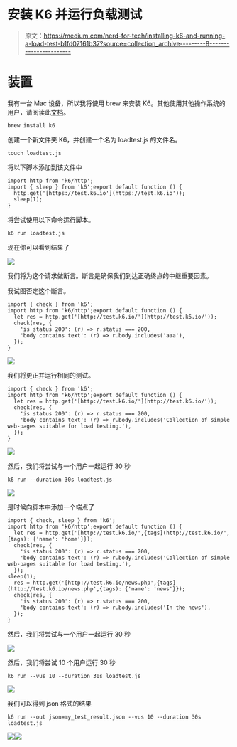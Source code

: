 # 安装 K6 并运行负载测试

> 原文：<https://medium.com/nerd-for-tech/installing-k6-and-running-a-load-test-b1fd07161b37?source=collection_archive---------8----------------------->

# 装置

我有一台 Mac 设备，所以我将使用 brew 来安装 K6。其他使用其他操作系统的用户，请阅读此[文档](https://k6.io/docs/getting-started/installation/)。

```
brew install k6
```

创建一个新文件夹 K6，并创建一个名为 loadtest.js 的文件名。

```
touch loadtest.js
```

将以下脚本添加到该文件中

```
import http from 'k6/http';
import { sleep } from 'k6';export default function () {
  http.get('[https://test.k6.io'](https://test.k6.io'));
  sleep(1);
}
```

将尝试使用以下命令运行脚本。

```
k6 run loadtest.js
```

现在你可以看到结果了

![](img/0808e451a42634c02539404e8a07bd80.png)

我们将为这个请求做断言。断言是确保我们到达正确终点的中继重要因素。

我试图否定这个断言。

```
import { check } from 'k6';
import http from 'k6/http';export default function () {
  let res = http.get('[http://test.k6.io/'](http://test.k6.io/'));
  check(res, {
    'is status 200': (r) => r.status === 200,
    'body contains text': (r) => r.body.includes('aaa'),
  });
}
```

![](img/d33be21aee04ee3c8728e0d531bfe699.png)

我们将更正并运行相同的测试。

```
import { check } from 'k6';
import http from 'k6/http';export default function () {
  let res = http.get('[http://test.k6.io/'](http://test.k6.io/'));
  check(res, {
    'is status 200': (r) => r.status === 200,
    'body contains text': (r) => r.body.includes('Collection of simple web-pages suitable for load testing.'),
  });
}
```

![](img/38bad0f6f619d6a13848155784daf46b.png)

然后，我们将尝试与一个用户一起运行 30 秒

```
k6 run --duration 30s loadtest.js
```

![](img/07883c0c265f679e4d212bad8c056097.png)

是时候向脚本中添加一个端点了

```
import { check, sleep } from 'k6';
import http from 'k6/http';export default function () {
  let res = http.get('[http://test.k6.io/',{tags](http://test.k6.io/',{tags): {'name': 'home'}});
  check(res, {
    'is status 200': (r) => r.status === 200,
    'body contains text': (r) => r.body.includes('Collection of simple web-pages suitable for load testing.'),
  });
sleep(1);
  res = http.get('[http://test.k6.io/news.php',{tags](http://test.k6.io/news.php',{tags): {'name': 'news'}});
  check(res, {
    'is status 200': (r) => r.status === 200,
    'body contains text': (r) => r.body.includes('In the news'),
  });
}
```

然后，我们将尝试与一个用户一起运行 30 秒

![](img/a5afd714b4e77f0436ab185007c14861.png)

然后，我们将尝试 10 个用户运行 30 秒

```
k6 run --vus 10 --duration 30s loadtest.js
```

![](img/694a1037c476c2ef88378c64330a09e3.png)

我们可以得到 json 格式的结果

```
k6 run --out json=my_test_result.json --vus 10 --duration 30s loadtest.js
```

![](img/4daf4cf0552e54919a2eb30a2614d824.png)![](img/de097b520bf2dbb6e0cee84f75d2f10f.png)